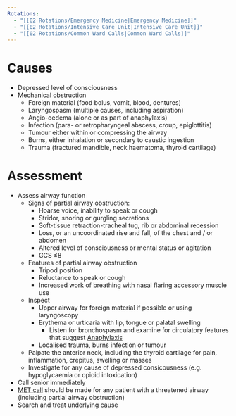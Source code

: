 ```yaml
---
Rotations:
  - "[[02 Rotations/Emergency Medicine|Emergency Medicine]]"
  - "[[02 Rotations/Intensive Care Unit|Intensive Care Unit]]"
  - "[[02 Rotations/Common Ward Calls|Common Ward Calls]]"
---
```

# Causes
- Depressed level of consciousness
- Mechanical obstruction
	- Foreign material (food bolus, vomit, blood, dentures)
	- Laryngospasm (multiple causes, including aspiration)
	- Angio-oedema (alone or as part of anaphylaxis)
	- Infection (para- or retropharyngeal abscess, croup, epiglottitis)
	- Tumour either within or compressing the airway
	- Burns, either inhalation or secondary to caustic ingestion
	- Trauma (fractured mandible, neck haematoma, thyroid cartilage)
# Assessment
- Assess airway function
	- Signs of partial airway obstruction:
		- Hoarse voice, inability to speak or cough 
		- Stridor, snoring or gurgling secretions 
		- Soft-tissue retraction-tracheal tug, rib or abdominal recession 
		- Loss, or an uncoordinated rise and fall, of the chest and / or abdomen 
		- Altered level of consciousness or mental status or agitation 
		- GCS ≤8
	- Features of partial airway obstruction
		- Tripod position
		- Reluctance to speak or cough
		- Increased work of breathing with nasal flaring accessory muscle use
	- Inspect
		- Upper airway for foreign material if possible or using laryngoscopy
		- Erythema or urticaria with lip, tongue or palatal swelling
			- Listen for bronchospasm and examine for circulatory features that suggest [Anaphylaxis](01%20Disciplines/Immunology/Conditions/Anaphylaxis.md)
		- Localised trauma, burns infection or tumour
	- Palpate the anterior neck, including the thyroid cartilage for pain, inflammation, crepitus, swelling or masses
	- Investigate for any cause of depressed consicousness (e.g. hypoglycaemia or opioid intoxication)
- Call senior immediately
- [MET call](00%20Reference/Clinical/MET%20Activation%20Criteria.md) should be made for any patient with a threatened airway (including partial airway obstruction)
- Search and treat underlying cause